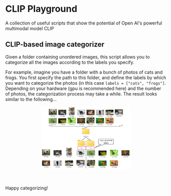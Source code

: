 # CLIP Playground
A collection of useful scripts that show the potential of Open AI's powerful multimodal model CLIP

## CLIP-based image categorizer
Given a folder containing unordered images, this script allows you to categorize all the images according to the labels you specify. 

For example, imagine you have a folder with a bunch of photos of cats and frogs. You first specify the path to this folder, and define the labels by which you want to categorize the photos (in this case ```labels = ["cats", "frogs"]```. Depending on your hardware (gpu is recommended here) and the number of photos, the categorization process may take a while. The result looks similar to the following...

<center>
<div style="width:400px ; height:70%">
  <img src="assets/image_categorizer/cats_frogs_classifier.jpg" width=70% height=70% class="center">
<div>
<br><br>
</center>
    
Happy categorizing!
